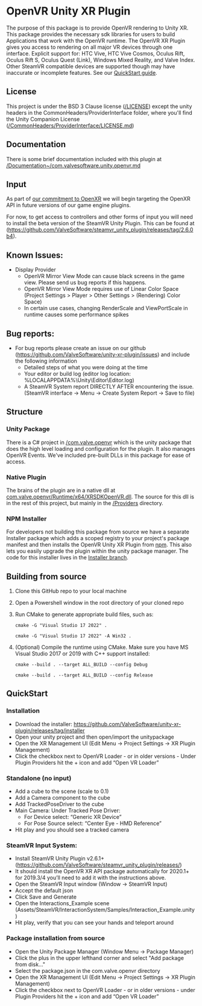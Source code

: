 # OpenVR Unity XR Plugin

The purpose of this package is to provide OpenVR rendering to Unity XR. This package provides the necessary sdk libraries for users to build Applications that work with the OpenVR runtime. The OpenVR XR Plugin gives you access to rendering on all major VR devices through one interface. Explicit support for: HTC Vive, HTC Vive Cosmos, Oculus Rift, Oculus Rift S, Oculus Quest (Link), Windows Mixed Reality, and Valve Index. Other SteamVR compatible devices are supported though may have inaccurate or incomplete features. See our [QuickStart guide](#QuickStart).

## License
This project is under the BSD 3 Clause license ([/LICENSE](LICENSE)) except the unity headers in the CommonHeaders/ProviderInterface folder, where you'll find the Unity Companion License ([/CommonHeaders/ProviderInterface/LICENSE.md](CommonHeaders/ProviderInterface/LICENSE.md))

## Documentation

There is some brief documentation included with this plugin at [/Documentation~/com.valvesoftware.unity.openvr.md](com.valve.openvr/Documentation~/com.valvesoftware.unity.openvr.md)

## Input

As part of [our commitment to OpenXR](https://store.steampowered.com/newshub/app/250820/view/2396425843528787269) we will begin targeting the OpenXR API in future versions of our game engine plugins.

For now, to get access to controllers and other forms of input you will need to install the beta version of the SteamVR Unity Plugin. This can be found at (https://github.com/ValveSoftware/steamvr_unity_plugin/releases/tag/2.6.0b4).

## Known Issues:
* Display Provider
  * OpenVR Mirror View Mode can cause black screens in the game view. Please send us bug reports if this happens.
  * OpenVR Mirror View Mode requires use of Linear Color Space (Project Settings > Player > Other Settings > (Rendering) Color Space)
  * In certain use cases, changing RenderScale and ViewPortScale in runtime causes some performance spikes

## Bug reports:
* For bug reports please create an issue on our github (https://github.com/ValveSoftware/unity-xr-plugin/issues) and include the following information
  * Detailed steps of what you were doing at the time
  * Your editor or build log (editor log location: %LOCALAPPDATA%\Unity\Editor\Editor.log)
  * A SteamVR System report DIRECTLY AFTER encountering the issue. (SteamVR interface -> Menu -> Create System Report -> Save to file)

## Structure
### Unity Package
There is a C# project in [/com.valve.openvr](com.valve.openvr) which is the unity package that does the high level loading and configuration for the plugin. It also manages OpenVR Events. We've included pre-built DLLs in this package for ease of access.
### Native Plugin
The brains of the plugin are in a native dll at [com.valve.openvr/Runtime/x64/XRSDKOpenVR.dll](com.valve.openvr/Runtime/x64/XRSDKOpenVR.dll). The source for this dll is in the rest of this project, but mainly in the [/Providers](Providers) directory.
### NPM Installer
For developers not building this package from source we have a separate Installer package which adds a scoped registry to your project's package manifest and then installs the OpenVR Unity XR Plugin from [npm](https://www.npmjs.com/package/com.valvesoftware.unity.openvr). This also lets you easily upgrade the plugin within the unity package manager. The code for this installer lives in the [Installer branch](https://github.com/ValveSoftware/unity-xr-plugin/tree/Installer).

## Building from source
1. Clone this GitHub repo to your local machine
2. Open a Powershell window in the root directory of your cloned repo
3. Run CMake to generate appropriate build files, such as:

    `cmake -G "Visual Studio 17 2022" .`

    `cmake -G "Visual Studio 17 2022" -A Win32 .`

4. (Optional) Compile the runtime using CMake. Make sure you have MS Visual Studio 2017 or 2019 with C++ support installed:

    `cmake --build . --target ALL_BUILD --config Debug`

    `cmake --build . --target ALL_BUILD --config Release`


## QuickStart

### Installation
* Download the installer: https://github.com/ValveSoftware/unity-xr-plugin/releases/tag/installer
* Open your unity project and then open/import the unitypackage
* Open the XR Management UI (Edit Menu -> Project Settings -> XR Plugin Management)
* Click the checkbox next to OpenVR Loader - or in older versions - Under Plugin Providers hit the + icon and add “Open VR Loader”


### Standalone (no input)
* Add a cube to the scene (scale to 0.1)
* Add a Camera component to the cube
* Add TrackedPoseDriver to the cube
 *	Main Camera: Under Tracked Pose Driver:
    * For Device select: “Generic XR Device”
    * For Pose Source select: “Center Eye - HMD Reference”
* Hit play and you should see a tracked camera


### SteamVR Input System:
* Install SteamVR Unity Plugin v2.6.1+ (https://github.com/ValveSoftware/steamvr_unity_plugin/releases/)
* It should install the OpenVR XR API package automatically for 2020.1+ for 2019.3/4 you’ll need to add it with the instructions above.
* Open the SteamVR Input window (Window -> SteamVR Input)
* Accept the default json
* Click Save and Generate
* Open the Interactions_Example scene (Assets/SteamVR/InteractionSystem/Samples/Interaction_Example.unity)
* Hit play, verify that you can see your hands and teleport around


### Package installation from source
* Open the Unity Package Manager (Window Menu -> Package Manager)
* Click the plus in the upper lefthand corner and select "Add package from disk..."
* Select the package.json in the com.valve.openvr directory
* Open the XR Management UI (Edit Menu -> Project Settings -> XR Plugin Management)
* Click the checkbox next to OpenVR Loader - or in older versions - under Plugin Providers hit the + icon and add “Open VR Loader”